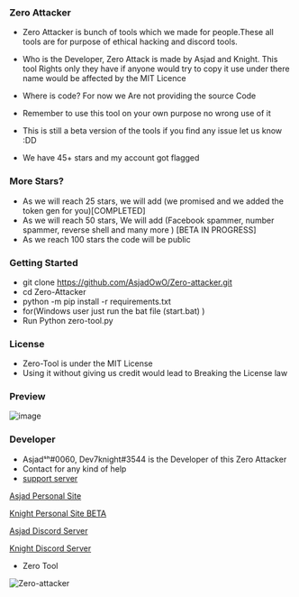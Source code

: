 ### Zero Attacker

- Zero Attacker is bunch of tools which we made for people.These all tools are for purpose of ethical hacking and discord tools.

- Who is the Developer, Zero Attack is made by Asjad and Knight. This tool Rights only they have if anyone would try to copy it use under there name would be affected by the MIT Licence 

- Where is code? For now we Are not providing the source Code 

- Remember to use this tool on your own purpose no wrong use of it

- This is still a beta version of the tools if you find any issue let us know :DD

- We have 45+ stars and my account got flagged


### More Stars?
- As we will reach 25 stars, we will add (we promised and we added the token gen  for you)[COMPLETED]
- As we will reach 50 stars, We will add (Facebook spammer, number spammer, reverse shell and many more ) [BETA IN PROGRESS]
- As we reach 100 stars the code will be public


### Getting Started
-  git clone https://github.com/AsjadOwO/Zero-attacker.git
- cd Zero-Attacker
- python -m pip install -r requirements.txt
- for(Windows user just run the bat file (start.bat) )
- Run Python zero-tool.py 


### License

- Zero-Tool  is under the MIT License
- Using it without giving us credit would lead to Breaking the License law

### Preview
![image](https://github.com/AsjadOooO/Zero-attacker/blob/main/Zero-Attacker.png)

### Developer 
- Asjadˢʰ#0060, Dev7knight#3544 is the Developer of this Zero Attacker
- Contact for any kind of help 
- [support server](https://discord.gg/Mej5gesZTu)


[Asjad Personal Site](https://www.asjadowo.xyz/)

[Knight Personal Site BETA](https://dev7knight.github.io/)

[Asjad Discord Server](https://discord.gg/Mej5gesZTu)

[Knight Discord Server](https://discord.gg/MVmDYSVdzF)


- Zero Tool

<p align="left"> <img src="https://komarev.com/ghpvc/?username=AsjasOooO&label=Profile%20views&color=0e75b6&style=flat" alt="Zero-attacker" /> </p> 

